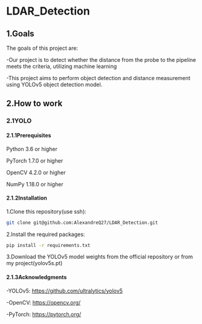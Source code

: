 ﻿# LDAR_Detection
## **1.Goals**

The goals of this project are:

-Our project is to detect whether the distance from the probe to the pipeline meets the criteria, utilizing machine learning

-This project aims to perform object detection and distance measurement using YOLOv5 object detection model.

## **2.How to work**
### **2.1YOLO**
#### 2.1.1Prerequisites

  Python 3.6 or higher

  PyTorch 1.7.0 or higher

  OpenCV 4.2.0 or higher

  NumPy 1.18.0 or higher
  
#### 2.1.2Installation

  1.Clone this repository(use ssh):

  ```bash
  git clone git@github.com:AlexandreQ27/LDAR_Detection.git
  ```
  2.Install the required packages:

  ```bash
  pip install -r requirements.txt
  ```
  3.Download the YOLOv5 model weights from the official repository or from my project(yolov5s.pt)

#### 2.1.3Acknowledgments

  -YOLOv5: https://github.com/ultralytics/yolov5

  -OpenCV: https://opencv.org/

  -PyTorch: https://pytorch.org/
